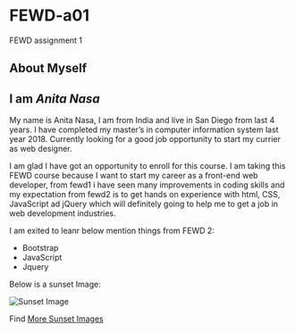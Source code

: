 # FEWD-a01
FEWD assignment 1

## About Myself
## I am _Anita Nasa_ 

My name is Anita Nasa, I am from India and live in San Diego from last 4 years. I have completed my master’s in computer information system last year 2018. Currently looking for a good job opportunity to start my currier as web designer.  

I am glad I have got an opportunity to enroll for this course. I am taking this FEWD course because I want to start my career as a front-end web developer, from fewd1 i have seen many improvements in coding skills and my expectation from fewd2 is to get hands on experience with html, CSS, JavaScript ad jQuery which will definitely going to help me to get a job in web development industries.  


I am exited to leanr below mention things from FEWD 2:
* Bootstrap
* JavaScript
* Jquery

Below is a sunset Image:

![Sunset Image](https://images.pexels.com/photos/269583/pexels-photo-269583.jpeg?auto=compress&cs=tinysrgb&dpr=2&h=650&w=940)

Find [More Sunset Images](https://www.google.com/search?q=sunset+image&tbm=isch&source=iu&ictx=1&fir=p5CSXJ_DJ72MsM%253A%252C3Xqdj-DPGna7TM%252C_&usg=AI4_-kTZIWiWKxVhTCwyjs3lwpPXq8Ff-A&sa=X&ved=2ahUKEwiO55yXsZ7gAhXQGTQIHXF3DPUQ9QEwAHoECAUQBA#imgrc=fqqAzgIX2MkluM:)

